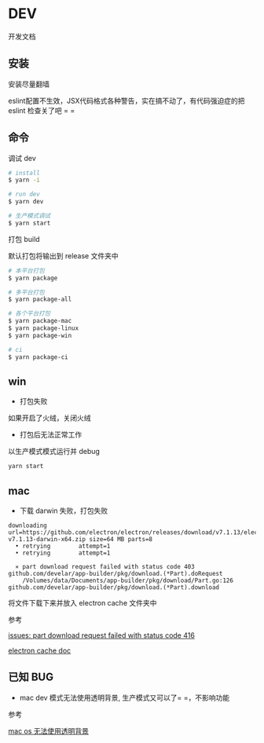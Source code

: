 # DEV

开发文档

## 安装

安装尽量翻墙

eslint配置不生效，JSX代码格式各种警告，实在搞不动了，有代码强迫症的把eslint 检查关了吧 = =

## 命令

调试 dev

```sh
# install
$ yarn -i

# run dev
$ yarn dev

# 生产模式调试
$ yarn start
```

打包 build

默认打包将输出到 release 文件夹中

```sh
# 本平台打包
$ yarn package

# 多平台打包
$ yarn package-all

# 各个平台打包
$ yarn package-mac
$ yarn package-linux
$ yarn package-win

# ci
$ yarn package-ci
```

## win

- 打包失败

如果开启了火绒，关闭火绒

- 打包后无法正常工作

以生产模式模式运行并 debug

```sh
yarn start
```

## mac

- 下载 darwin 失败，打包失败

```
downloading     url=https://github.com/electron/electron/releases/download/v7.1.13/electron-v7.1.13-darwin-x64.zip size=64 MB parts=8
  • retrying        attempt=1
  • retrying        attempt=1

  ⨯ part download request failed with status code 403
github.com/develar/app-builder/pkg/download.(*Part).doRequest
	/Volumes/data/Documents/app-builder/pkg/download/Part.go:126
github.com/develar/app-builder/pkg/download.(*Part).download
```

将文件下载下来并放入 electron cache 文件夹中

参考

[issues: part download request failed with status code 416](https://github.com/electron-userland/electron-builder/issues/3115)

[electron cache doc](https://www.electronjs.org/docs/tutorial/installation#cache)

## 已知 BUG

- mac dev 模式无法使用透明背景, 生产模式又可以了= =，不影响功能

参考

[mac os 无法使用透明背景](https://github.com/electron/electron/issues/20357)
